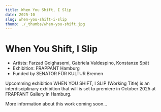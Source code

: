 ```yaml
---
title: When You Shift, I Slip
date: 2025-10
slug: when-you-shift-i-slip
thumb: ./_thumbs/when-you-shift.jpg
---
```


# When You Shift, I Slip

- Artists: Farzad Golghasemi, Gabriela Valdespino, Konstanze Spät
- Exhibition: FRAPPANT Hamburg
- Funded by SENATOR FÜR KULTUR Bremen

Upcomming exhibition WHEN YOU SHIFT, I SLIP (Working Title) is an interdisciplinary exhibition that will is set to premiere in October 2025 at FRAPPANT Gallery in Hamburg.

More information about this work coming soon...
